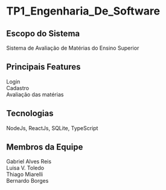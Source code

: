 # TP1_Engenharia_De_Software
## Escopo do Sistema
Sistema de Avaliação de Matérias do Ensino Superior

## Principais Features
Login <br/>
Cadastro <br/>
Avaliação das matérias <br/>

## Tecnologias
NodeJs, ReactJs, SQLite, TypeScript

## Membros da Equipe
Gabriel Alves Reis <br/>
Luisa V. Toledo <br/>
Thiago Miarelli <br/>
Bernardo Borges <br/>
